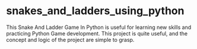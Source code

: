 # snakes_and_ladders_using_python
This Snake And Ladder Game In Python is useful for learning new skills and practicing Python Game development. This project is quite useful, and the concept and logic of the project are simple to grasp. 
